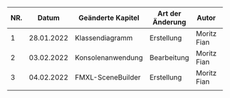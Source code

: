 

| NR. | Datum      | Geänderte Kapitel | Art der Änderung | Autor       | Status |
|-----|------------|-------------------|------------------|-------------|---|
| 1   | 28.01.2022 | Klassendiagramm   | Erstellung       | Moritz Fian | +
| 2   | 03.02.2022 | Konsolenanwendung | Bearbeitung      | Moritz Fian | +
| 3   | 04.02.2022 | FMXL-SceneBuilder | Erstellung       | Moritz Fian | +
|     |            |                   |                  |             |
